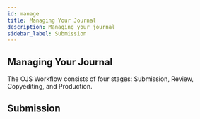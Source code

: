 ```yaml
---
id: manage
title: Managing Your Journal
description: Managing your journal
sidebar_label: Submission
---
```


## Managing Your Journal
The OJS Workflow consists of four stages: Submission, Review, Copyediting, and Production.

## Submission
